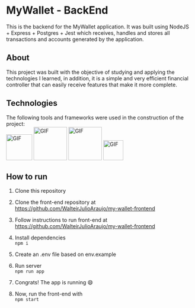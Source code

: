 # **MyWallet - BackEnd**

This is the backend for the MyWallet application. It was built using NodeJS + Express + Postgres + Jest which receives, handles and stores all transactions and accounts generated by the application.

## **About**
This project was built with the objective of studying and applying the technologies I learned, in addition, it is a simple and very efficient financial controller that can easily receive features that make it more complete.

## **Technologies**
The following tools and frameworks were used in the construction of the project:<br/>
<img  alt="GIF" src="https://img.shields.io/badge/Node.js-339933?style=for-the-badge&logo=nodedotjs&logoColor=white" width="70px" />
<img  alt="GIF" src="https://img.shields.io/badge/Express.js-000000?style=for-the-badge&logo=express&logoColor=white" width="90px" />
<img  alt="GIF" src="https://img.shields.io/badge/PostgreSQL-316192?style=for-the-badge&logo=postgresql&logoColor=white" width="90px" />
<img  alt="GIF" src="https://img.shields.io/badge/Jest-C21325?style=for-the-badge&logo=jest&logoColor=white" width="54px" />

## **How to run**

1. Clone this repository
2. Clone the front-end repository at https://github.com/WalteirJulioAraujo/my-wallet-frontend
3. Follow instructions to run front-end at https://github.com/WalteirJulioAraujo/my-wallet-frontend
4. Install dependencies</br>
`npm i`

5. Create an .env file based on env.example

6. Run server </br>
`npm run app`

7. Congrats! The app is running 😄

8. Now, run the front-end with</br>
`npm start`
